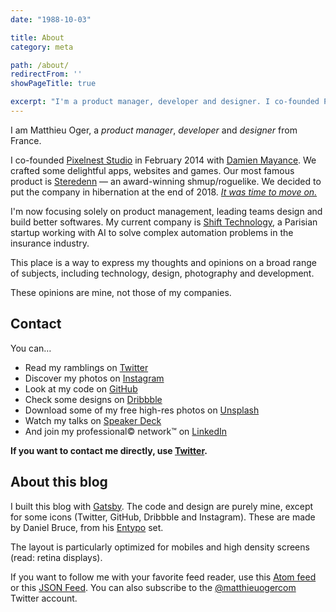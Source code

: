 ```yaml
---
date: "1988-10-03"

title: About
category: meta

path: /about/
redirectFrom: ''
showPageTitle: true

excerpt: "I'm a product manager, developer and designer. I co-founded Pixelnest Studio in February 2014, where we created Steredenn."
---
```


I am Matthieu Oger, a _product manager_, _developer_ and _designer_ from France.

I co-founded [Pixelnest Studio][pixelnest] in February 2014 with [Damien Mayance][dmayance]. We crafted some delightful apps, websites and games. Our most famous product is [Steredenn](http://steredenn.pixelnest.io) — an award-winning shmup/roguelike. We decided to put the company in hibernation at the end of 2018. [_It was time to move on._](https://pixelnest.io/2018/11/the-beginning-and-the-end/)

I'm now focusing solely on product management, leading teams design and build better softwares. My current company is [Shift Technology](https://www.shift-technology.com), a Parisian startup working with AI to solve complex automation problems in the insurance industry.

This place is a way to express my thoughts and opinions on a broad range of subjects, including technology, design, photography and development.

These opinions are mine, not those of my companies.

## Contact

You can…

* Read my ramblings on [Twitter](https://twitter.com/solarsailer/)
* Discover my photos on [Instagram](https://www.instagram.com/matthieuoger/)
* Look at my code on [GitHub](https://github.com/solarsailer/)
* Check some designs on [Dribbble](https://dribbble.com/matthieuoger/)
* Download some of my free high-res photos on [Unsplash](https://unsplash.com/matthieuoger/)
* Watch my talks on [Speaker Deck](https://speakerdeck.com/matthieuoger/)
* And join my professional© network™ on [LinkedIn](https://linkedin.com/in/matthieuoger/)

**If you want to contact me directly, use [Twitter](https://twitter.com/solarsailer/).**

## About this blog

I built this blog with [Gatsby][gatsby]. The code and design are purely mine, except for some icons (Twitter, GitHub, Dribbble and Instagram). These are made by Daniel Bruce, from his [Entypo][entypo] set.

The layout is particularly optimized for mobiles and high density screens (read: retina displays).

If you want to follow me with your favorite feed reader, use this [Atom feed](/atom.xml) or this [JSON Feed](/feed.json). You can also subscribe to the [@matthieuogercom](http://twitter.com/matthieuogercom) Twitter account.


[pixelnest]: https://pixelnest.io/
[dmayance]: https://dmayance.com/
[gatsby]: https://www.gatsbyjs.org/
[github]: http://github.com/
[entypo]: http://entypo.com/

